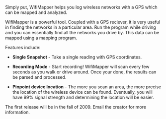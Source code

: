 Simply put, WifiMapper helps you log wireless networks with a GPS which can be mapped and analyzed.

WifiMapper is a powerful tool. Coupled with a GPS reciever, it is very useful in finding the networks in a particular area. Run the program while driving and you can essentially find all the networks you drive by. This data can be mapped using a mapping program.

Features include:
  * **Single Snapshot** - Take a single reading with GPS coordinates.

  * **Recording Mode** - Start recording! WifiMapper will scan every few seconds as you walk or drive around. Once your done, the results can be parsed and processed.

  * **Pinpoint device location** - The more you scan an area, the more precise the location of the wireless device can be found. Eventually, you will have 99% signal strength and determining the location will be easier.

The first release will be in the fall of 2009. Email the creator for more information.